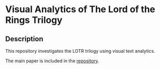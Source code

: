 # Visual Analytics of The Lord of the Rings Trilogy

## Description
This repository investigates the LOTR trilogy using visual text analytics.

The main paper is included in the [repository](report.pdf).